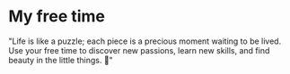 # My free time
 "Life is like a puzzle; each piece is a precious moment waiting to be lived. Use your free time to discover new passions, learn new skills, and find beauty in the little things. 🎈"
